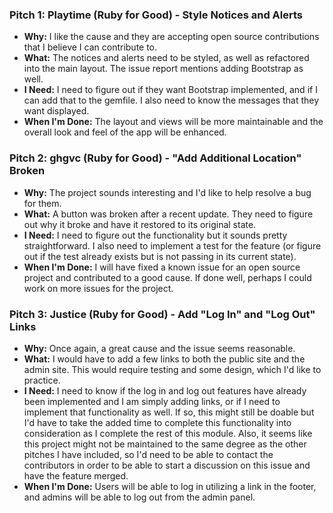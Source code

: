 ### Pitch 1: Playtime (Ruby for Good) - Style Notices and Alerts

* **Why:** I like the cause and they are accepting open source contributions that I believe I can contribute to.
* **What:** The notices and alerts need to be styled, as well as refactored into the main layout. The issue report mentions adding Bootstrap as well.
* **I Need:** I need to figure out if they want Bootstrap implemented, and if I can add that to the gemfile. I also need to know the messages that they want displayed.
* **When I'm Done:** The layout and views will be more maintainable and the overall look and feel of the app will be enhanced.

### Pitch 2: ghgvc (Ruby for Good) - "Add Additional Location" Broken

* **Why:** The project sounds interesting and I'd like to help resolve a bug for them.
* **What:** A button was broken after a recent update. They need to figure out why it broke and have it restored to its original state.
* **I Need:** I need to figure out the functionality but it sounds pretty straightforward. I also need to implement a test for the feature (or figure out if the test already exists but is not passing in its current state).
* **When I'm Done:** I will have fixed a known issue for an open source project and contributed to a good cause. If done well, perhaps I could work on more issues for the project.

### Pitch 3: Justice (Ruby for Good) - Add "Log In" and "Log Out" Links

* **Why:** Once again, a great cause and the issue seems reasonable.
* **What:** I would have to add a few links to both the public site and the admin site. This would require testing and some design, which I'd like to practice.
* **I Need:** I need to know if the log in and log out features have already been implemented and I am simply adding links, or if I need to implement that functionality as well. If so, this might still be doable but I'd have to take the added time to complete this functionality into consideration as I complete the rest of this module. Also, it seems like this project might not be maintained to the same degree as the other pitches I have included, so I'd need to be able to contact the contributors in order to be able to start a discussion on this issue and have the feature merged.
* **When I'm Done:** Users will be able to log in utilizing a link in the footer, and admins will be able to log out from the admin panel.
